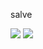 salve




<a href="https://www.youtube.com/channel/UCN8AippFk6KNjrE_M-L0Imw" target="_blank"><img src="https://img.shields.io/badge/YouTube-FF0000?style=for-the-badge&logo=youtube&logoColor=white" target="_blank"></a>
<a href="https://twitter.com/bielmustdie" target="_blank"><img src="https://img.shields.io/badge/Twitter-1DA1F2?style=for-the-badge&logo=twitter&logoColor=white" target="_blank"></a>
      
         
     
